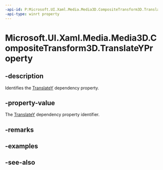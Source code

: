 ```yaml
---
-api-id: P:Microsoft.UI.Xaml.Media.Media3D.CompositeTransform3D.TranslateYProperty
-api-type: winrt property
---
```


<!-- Property syntax
public Windows.UI.Xaml.DependencyProperty TranslateYProperty { get; }
-->

# Microsoft.UI.Xaml.Media.Media3D.CompositeTransform3D.TranslateYProperty

## -description
Identifies the [TranslateY](compositetransform3d_translatey.md) dependency property.

## -property-value
The [TranslateY](compositetransform3d_translatey.md) dependency property identifier.

## -remarks

## -examples

## -see-also
